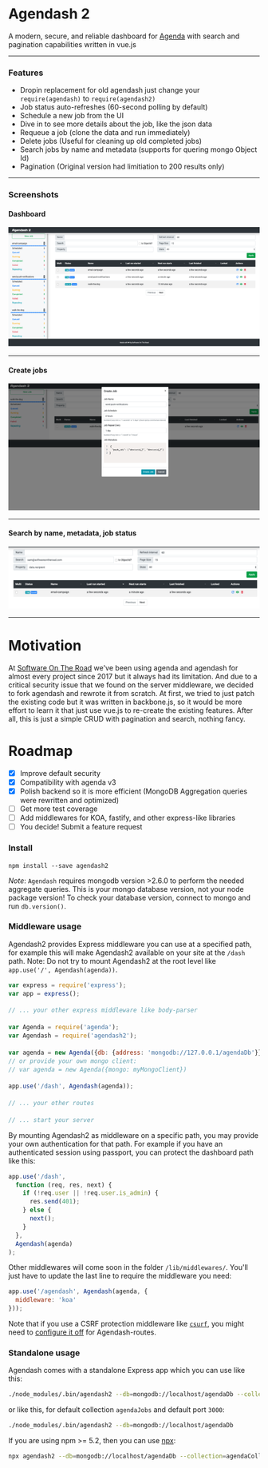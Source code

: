 # Agendash 2

A modern, secure, and reliable dashboard for [Agenda](https://github.com/agenda/agenda) with search and pagination capabilities written in vue.js

---

### Features

- Dropin replacement for old agendash just change your `require(agendash)` to `require(agendash2)`
- Job status auto-refreshes (60-second polling by default)
- Schedule a new job from the UI
- Dive in to see more details about the job, like the json data
- Requeue a job (clone the data and run immediately)
- Delete jobs (Useful for cleaning up old completed jobs)
- Search jobs by name and metadata (supports for quering mongo Object Id)
- Pagination (Original version had limitiation to 200 results only)

---

### Screenshots

#### Dashboard

![Auto-refresh list of jobs](all-jobs.png)

---

#### Create jobs

![See job details, requeue or delete jobs](create-job.png)

---

#### Search by name, metadata, job status

![Search for a job by name or metadata ](search.png)

---

# Motivation

At [Software On The Road](softwareontheroad.com/about) we've been using agenda and agendash for almost every project since 2017 but it always had its limitation.
And due to a critical security issue that we found on the server middleware, we decided to fork agendash and rewrote it from scratch.
At first, we tried to just patch the existing code but it was written in backbone.js, so it would be more effort to learn it that just use vue.js to re-create the existing features. After all, this is just a simple CRUD with pagination and search, nothing fancy.


# Roadmap

- [x] Improve default security
- [x] Compatibility with agenda v3
- [x] Polish backend so it is more efficient (MongoDB Aggregation queries were rewritten and optimized)
- [ ] Get more test coverage
- [ ] Add middlewares for KOA, fastify, and other express-like libraries
- [ ] You decide! Submit a feature request

### Install

```
npm install --save agendash2
```

*Note*: `Agendash` requires mongodb version >2.6.0 to perform the needed aggregate queries. This is your mongo database version, not your node package version! To check your database version, connect to mongo and run `db.version()`.


### Middleware usage

Agendash2 provides Express middleware you can use at a specified path, for example this will
make Agendash2 available on your site at the `/dash` path. Note: Do not try to mount Agendash2
at the root level like `app.use('/', Agendash(agenda))`.

```js
var express = require('express');
var app = express();

// ... your other express middleware like body-parser

var Agenda = require('agenda');
var Agendash = require('agendash2');

var agenda = new Agenda({db: {address: 'mongodb://127.0.0.1/agendaDb'}});
// or provide your own mongo client:
// var agenda = new Agenda({mongo: myMongoClient})

app.use('/dash', Agendash(agenda));

// ... your other routes

// ... start your server
```

By mounting Agendash2 as middleware on a specific path, you may provide your
own authentication for that path. For example if you have an authenticated
session using passport, you can protect the dashboard path like this:

```js
app.use('/dash',
  function (req, res, next) {
    if (!req.user || !req.user.is_admin) {
      res.send(401);
    } else {
      next();
    }
  },
  Agendash(agenda)
);
```

Other middlewares will come soon in the folder `/lib/middlewares/`.
You'll just have to update the last line to require the middleware you need:

```js
app.use('/agendash', Agendash(agenda, {
  middleware: 'koa'
}));
```

Note that if you use a CSRF protection middleware like [`csurf`](https://www.npmjs.com/package/csurf), you might need to [configure it off](https://github.com/agenda/agendash/issues/23#issuecomment-270917949) for Agendash-routes.


### Standalone usage

Agendash comes with a standalone Express app which you can use like this:

```bash
./node_modules/.bin/agendash2 --db=mongodb://localhost/agendaDb --collection=agendaCollection --port=3001
```

or like this, for default collection `agendaJobs` and default port `3000`:

```bash
./node_modules/.bin/agendash2 --db=mongodb://localhost/agendaDb
```

If you are using npm >= 5.2, then you can use [npx](https://medium.com/@maybekatz/introducing-npx-an-npm-package-runner-55f7d4bd282b):

```bash
npx agendash2 --db=mongodb://localhost/agendaDb --collection=agendaCollection --port=3001
```
